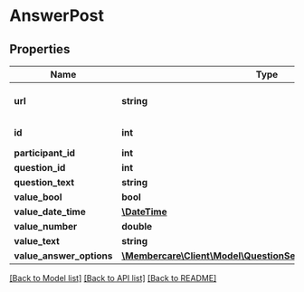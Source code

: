 # AnswerPost

## Properties
Name | Type | Description | Notes
------------ | ------------- | ------------- | -------------
**url** | **string** | The link to the current resource | [optional] 
**id** | **int** | The ID of the answer | [optional] 
**participant_id** | **int** |  | [optional] 
**question_id** | **int** |  | [optional] 
**question_text** | **string** |  | [optional] 
**value_bool** | **bool** |  | [optional] 
**value_date_time** | [**\DateTime**](\DateTime.md) |  | [optional] 
**value_number** | **double** |  | [optional] 
**value_text** | **string** |  | [optional] 
**value_answer_options** | [**\Membercare\Client\Model\QuestionSelectOptionAnswerOption[]**](QuestionSelectOptionAnswerOption.md) |  | [optional] 

[[Back to Model list]](../../README.md#documentation-for-models) [[Back to API list]](../../README.md#documentation-for-api-endpoints) [[Back to README]](../../README.md)

